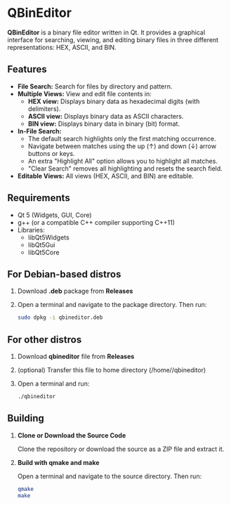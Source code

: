 # QBinEditor

**QBinEditor** is a binary file editor written in Qt. It provides a graphical interface for searching, viewing, and editing binary files in three different representations: HEX, ASCII, and BIN.

## Features

- **File Search:** Search for files by directory and pattern.
- **Multiple Views:** View and edit file contents in:
  - **HEX view:** Displays binary data as hexadecimal digits (with delimiters).
  - **ASCII view:** Displays binary data as ASCII characters.
  - **BIN view:** Displays binary data in binary (bit) format.
- **In-File Search:** 
  - The default search highlights only the first matching occurrence.
  - Navigate between matches using the up (↑) and down (↓) arrow buttons or keys.
  - An extra "Highlight All" option allows you to highlight all matches.
  - "Clear Search" removes all highlighting and resets the search field.
- **Editable Views:** All views (HEX, ASCII, and BIN) are editable.

## Requirements

- Qt 5 (Widgets, GUI, Core)
- g++ (or a compatible C++ compiler supporting C++11)
- Libraries:
  - libQt5Widgets
  - libQt5Gui
  - libQt5Core

## For Debian-based distros

1. Download **.deb** package from **Releases**
2. Open a terminal and navigate to the package directory. Then run:

   ```bash
   sudo dpkg -i qbineditor.deb
   ```
   
## For other distros

1. Download **qbineditor** file from **Releases**
2. (optional) Transfer this file to home directory (/home/<user>/qbineditor)
3. Open a terminal and run:

   ```bash
   ./qbineditor
   ```

## Building

1. **Clone or Download the Source Code**

   Clone the repository or download the source as a ZIP file and extract it.

2. **Build with qmake and make**

   Open a terminal and navigate to the source directory. Then run:

   ```bash
   qmake
   make
